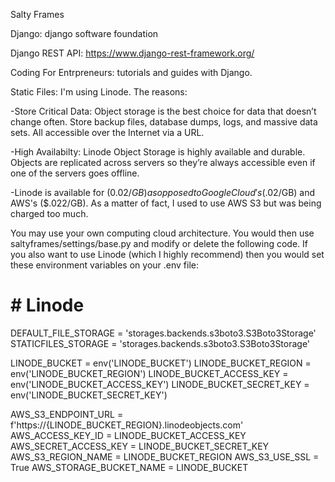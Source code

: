 Salty Frames


Django:
django software foundation


Django REST API:
https://www.django-rest-framework.org/


Coding For Entrpreneurs:
tutorials and guides with Django.


Static Files:
I'm using Linode. The reasons:

-Store Critical Data: Object storage is the best choice for data that doesn’t change often. Store backup files, database dumps, logs, and massive data sets. All accessible over the Internet via a URL.

-High Availabilty: Linode Object Storage is highly available and durable. Objects are replicated across servers so they’re always accessible even if one of the servers goes offline.

-Linode is available for ($0.02/GB) as opposed to Google Cloud's ($.02/GB) and AWS's ($.022/GB). As a matter of fact, I used to use AWS S3 but was being charged too much.

You may use your own computing cloud architecture. You would then use saltyframes/settings/base.py and modify or delete the following code. If you also want to use
Linode (which I highly recommend) then you would set these environment variables on your .env file:

# # Linode
DEFAULT_FILE_STORAGE = 'storages.backends.s3boto3.S3Boto3Storage'
STATICFILES_STORAGE = 'storages.backends.s3boto3.S3Boto3Storage'

LINODE_BUCKET = env('LINODE_BUCKET')
LINODE_BUCKET_REGION = env('LINODE_BUCKET_REGION')
LINODE_BUCKET_ACCESS_KEY = env('LINODE_BUCKET_ACCESS_KEY')
LINODE_BUCKET_SECRET_KEY = env('LINODE_BUCKET_SECRET_KEY')

AWS_S3_ENDPOINT_URL = f'https://{LINODE_BUCKET_REGION}.linodeobjects.com'
AWS_ACCESS_KEY_ID = LINODE_BUCKET_ACCESS_KEY
AWS_SECRET_ACCESS_KEY = LINODE_BUCKET_SECRET_KEY
AWS_S3_REGION_NAME = LINODE_BUCKET_REGION
AWS_S3_USE_SSL = True
AWS_STORAGE_BUCKET_NAME = LINODE_BUCKET



